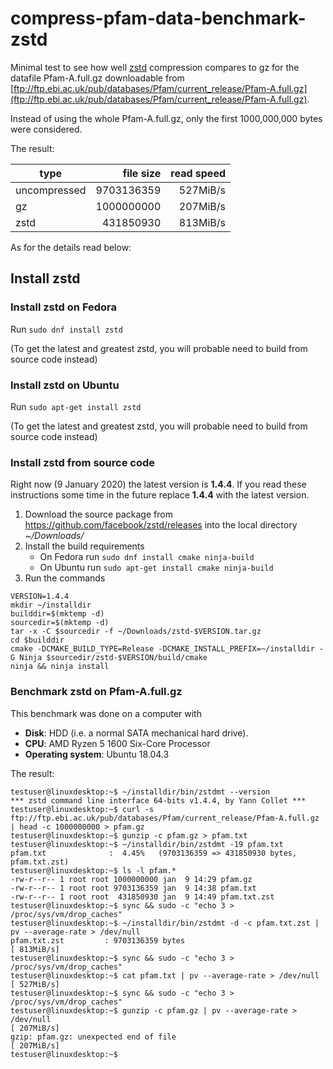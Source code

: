 # compress-pfam-data-benchmark-zstd
Minimal test to see how well [zstd](https://github.com/facebook/zstd) compression compares to gz for the datafile Pfam-A.full.gz downloadable from [ftp://ftp.ebi.ac.uk/pub/databases/Pfam/current_release/Pfam-A.full.gz](ftp://ftp.ebi.ac.uk/pub/databases/Pfam/current_release/Pfam-A.full.gz).


Instead of using the whole Pfam-A.full.gz, only the first 1000,000,000 bytes were considered.

The result:

| type          | file size | read speed | 
| ------------- |  ------: | ------: |
| uncompressed  | 9703136359| 527MiB/s |
| gz            | 1000000000 |  207MiB/s  |
| zstd          | 431850930 |  813MiB/s |


As for the details read below:

## Install zstd

### Install zstd on Fedora

Run `sudo dnf install zstd`

(To get the latest and greatest zstd, you will probable need to build from source code instead)


### Install zstd on Ubuntu

Run `sudo apt-get install zstd`

(To get the latest and greatest zstd, you will probable need to build from source code instead)

### Install zstd from source code

Right now (9 January 2020) the latest version is __1.4.4__.
If you read these instructions some time in the future replace __1.4.4__ with
the latest version.


1. Download the source package from https://github.com/facebook/zstd/releases into the local directory _~/Downloads/_
2. Install the build requirements
   - On Fedora run `sudo dnf install cmake ninja-build`
   - On Ubuntu run `sudo apt-get install cmake ninja-build`
3. Run the commands

```
VERSION=1.4.4
mkdir ~/installdir
builddir=$(mktemp -d)
sourcedir=$(mktemp -d)
tar -x -C $sourcedir -f ~/Downloads/zstd-$VERSION.tar.gz 
cd $builddir
cmake -DCMAKE_BUILD_TYPE=Release -DCMAKE_INSTALL_PREFIX=~/installdir -G Ninja $sourcedir/zstd-$VERSION/build/cmake
ninja && ninja install
```

### Benchmark zstd on Pfam-A.full.gz

This benchmark was done on a computer with

* __Disk__: HDD (i.e. a normal SATA mechanical hard drive).
* __CPU__: AMD Ryzen 5 1600 Six-Core Processor
* __Operating system__: Ubuntu 18.04.3

The result: 

```
testuser@linuxdesktop:~$ ~/installdir/bin/zstdmt --version
*** zstd command line interface 64-bits v1.4.4, by Yann Collet ***
testuser@linuxdesktop:~$ curl -s ftp://ftp.ebi.ac.uk/pub/databases/Pfam/current_release/Pfam-A.full.gz  | head -c 1000000000 > pfam.gz
testuser@linuxdesktop:~$ gunzip -c pfam.gz > pfam.txt
testuser@linuxdesktop:~$ ~/installdir/bin/zstdmt -19 pfam.txt
pfam.txt              :  4.45%   (9703136359 => 431850930 bytes, pfam.txt.zst)   
testuser@linuxdesktop:~$ ls -l pfam.*
-rw-r--r-- 1 root root 1000000000 jan  9 14:29 pfam.gz
-rw-r--r-- 1 root root 9703136359 jan  9 14:38 pfam.txt
-rw-r--r-- 1 root root  431850930 jan  9 14:49 pfam.txt.zst
testuser@linuxdesktop:~$ sync && sudo -c "echo 3 > /proc/sys/vm/drop_caches"
testuser@linuxdesktop:~$ ~/installdir/bin/zstdmt -d -c pfam.txt.zst | pv --average-rate > /dev/null
pfam.txt.zst         : 9703136359 bytes                                         
[ 813MiB/s]
testuser@linuxdesktop:~$ sync && sudo -c "echo 3 > /proc/sys/vm/drop_caches"
testuser@linuxdesktop:~$ cat pfam.txt | pv --average-rate > /dev/null
[ 527MiB/s]
testuser@linuxdesktop:~$ sync && sudo -c "echo 3 > /proc/sys/vm/drop_caches"
testuser@linuxdesktop:~$ gunzip -c pfam.gz | pv --average-rate > /dev/null
[ 207MiB/s]
gzip: pfam.gz: unexpected end of file
[ 207MiB/s]
testuser@linuxdesktop:~$ 
```
